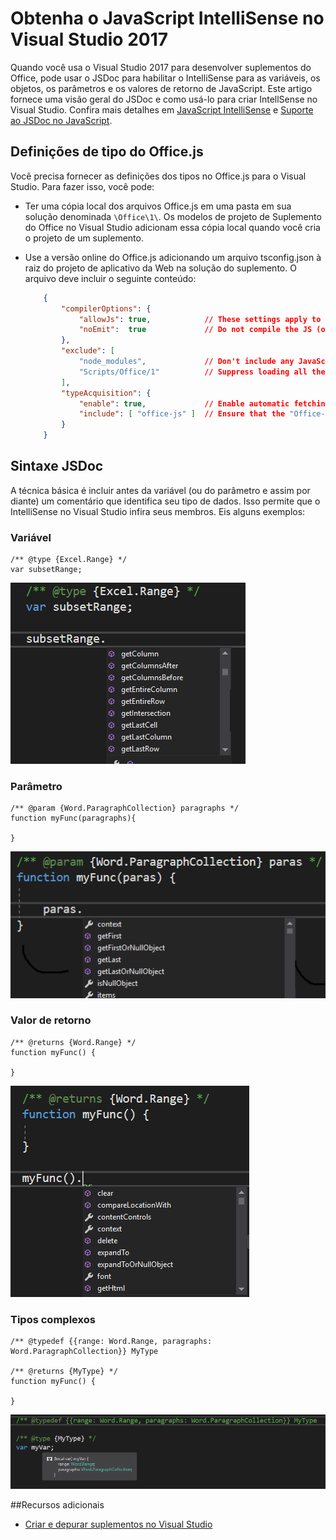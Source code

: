 # <a name="get-javascript-intellisense-in-visual-studio-2017"></a>Obtenha o JavaScript IntelliSense no Visual Studio 2017 

Quando você usa o Visual Studio 2017 para desenvolver suplementos do Office, pode usar o JSDoc para habilitar o IntelliSense para as variáveis, os objetos, os parâmetros e os valores de retorno de JavaScript. Este artigo fornece uma visão geral do JSDoc e como usá-lo para criar IntellSense no Visual Studio. Confira mais detalhes em [JavaScript IntelliSense](https://docs.microsoft.com/pt-br/visualstudio/ide/javascript-intellisense) e [Suporte ao JSDoc no JavaScript](https://github.com/Microsoft/TypeScript/wiki/JsDoc-support-in-JavaScript). 

## <a name="officejs-type-definitions"></a>Definições de tipo do Office.js

Você precisa fornecer as definições dos tipos no Office.js para o Visual Studio. Para fazer isso, você pode:

- Ter uma cópia local dos arquivos Office.js em uma pasta em sua solução denominada `\Office\1\`. Os modelos de projeto de Suplemento do Office no Visual Studio adicionam essa cópia local quando você cria o projeto de um suplemento. 
- Use a versão online do Office.js adicionando um arquivo tsconfig.json à raiz do projeto de aplicativo da Web na solução do suplemento. O arquivo deve incluir o seguinte conteúdo:

    ```json
        {        
            "compilerOptions": {
                "allowJs": true,            // These settings apply to JavaScript files also.
                "noEmit":  true             // Do not compile the JS (or TS) files in this project.
            },
            "exclude": [
                "node_modules",             // Don't include any JavaScript found under "node_modules".
                "Scripts/Office/1"          // Suppress loading all the JavaScript files from the Office NuGet package.
            ],
            "typeAcquisition": {
                "enable": true,             // Enable automatic fetching of type definitions for detected JavaScript libraries.
                "include": [ "office-js" ]  // Ensure that the "Office-js" type definition is fetched.
            }
        }
    ```

## <a name="jsdoc-syntax"></a>Sintaxe JSDoc

A técnica básica é incluir antes da variável (ou do parâmetro e assim por diante) um comentário que identifica seu tipo de dados. Isso permite que o IntelliSense no Visual Studio infira seus membros. Eis alguns exemplos:

### <a name="variable"></a>Variável

```
/** @type {Excel.Range} */
var subsetRange;
```
![IntelliSense para variável](../images/IntellisenseVS17Var.png)

### <a name="parameter"></a>Parâmetro

```
/** @param {Word.ParagraphCollection} paragraphs */
function myFunc(paragraphs){

}
```
![IntelliSense para parâmetro](../images/IntellisenseVS17Param.png)

### <a name="return-value"></a>Valor de retorno

```
/** @returns {Word.Range} */
function myFunc() {

}
```
![IntelliSense para valor de retorno](../images/IntellisenseVS17Return.png)

### <a name="complex-types"></a>Tipos complexos

```
/** @typedef {{range: Word.Range, paragraphs: Word.ParagraphCollection}} MyType

/** @returns {MyType} */
function myFunc() {

}
```
![IntelliSense para tipo complexo](../images/IntellisenseVS17ComplexType.png)

##<a name="additional-resources"></a>Recursos adicionais

- [Criar e depurar suplementos no Visual Studio](get-started/create-and-debug-office-add-ins-in-visual-studio.md)
